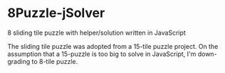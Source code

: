# 8Puzzle-jSolver
8 sliding tile puzzle with helper/solution written in JavaScript

The sliding tile puzzle was adopted from a 15-tile puzzle project. On the
assumption that a 15-puzzle is too big to solve in JavaScript, I'm down-
grading to 8-tile puzzle.
